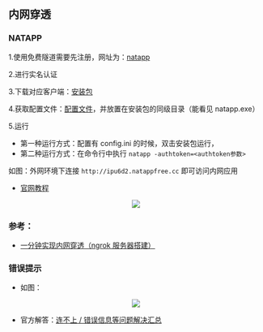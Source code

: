 ## 内网穿透

### NATAPP

1.使用免费隧道需要先注册，网址为：[natapp]([https://natapp.cn](https://natapp.cn/))

2.进行实名认证

3.下载对应客户端：[安装包](https://natapp.cn/#download)

4.获取配置文件：[配置文件](https://natapp.cn/article/config_ini)，并放置在安装包的同级目录（能看见 natapp.exe）

5.运行

- 第一种运行方式：配置有 config.ini 的时候，双击安装包运行，
- 第二种运行方式：在命令行中执行 `natapp -authtoken=<authtoken参数>`

如图：外网环境下连接 `http://ipu6d2.natappfree.cc` 即可访问内网应用

- [官网教程](https://natapp.cn/article/natapp_newbie)

<div align=center><img src="https://mortre-picgo.oss-cn-beijing.aliyuncs.com/20190916182907.png"/></div>


### 参考：

- [一分钟实现内网穿透（ngrok 服务器搭建）](https://blog.csdn.net/zhangguo5/article/details/77848658)





### 错误提示

- 如图：

<div align=center><img src="https://mortre-picgo.oss-cn-beijing.aliyuncs.com/20190916184513.png"/></div>

- 官方解答：[连不上 / 错误信息等问题解决汇总](https://natapp.cn/article/errors)

